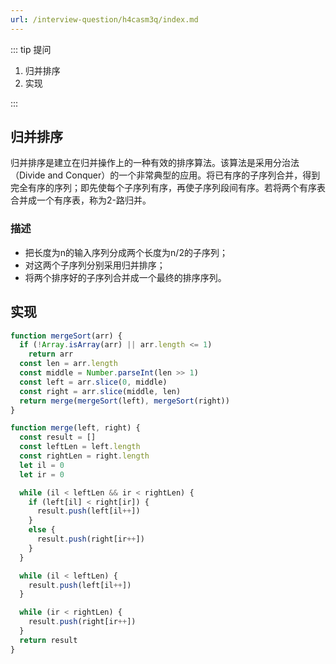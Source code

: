 ```yaml
---
url: /interview-question/h4casm3q/index.md
---
```

::: tip 提问

1. 归并排序
2. 实现

:::

## 归并排序

归并排序是建立在归并操作上的一种有效的排序算法。该算法是采用分治法（Divide and Conquer）的一个非常典型的应用。将已有序的子序列合并，得到完全有序的序列；即先使每个子序列有序，再使子序列段间有序。若将两个有序表合并成一个有序表，称为2-路归并。

### 描述

* 把长度为n的输入序列分成两个长度为n/2的子序列；
* 对这两个子序列分别采用归并排序；
* 将两个排序好的子序列合并成一个最终的排序序列。

## 实现

```js
function mergeSort(arr) {
  if (!Array.isArray(arr) || arr.length <= 1)
    return arr
  const len = arr.length
  const middle = Number.parseInt(len >> 1)
  const left = arr.slice(0, middle)
  const right = arr.slice(middle, len)
  return merge(mergeSort(left), mergeSort(right))
}

function merge(left, right) {
  const result = []
  const leftLen = left.length
  const rightLen = right.length
  let il = 0
  let ir = 0

  while (il < leftLen && ir < rightLen) {
    if (left[il] < right[ir]) {
      result.push(left[il++])
    }
    else {
      result.push(right[ir++])
    }
  }

  while (il < leftLen) {
    result.push(left[il++])
  }

  while (ir < rightLen) {
    result.push(right[ir++])
  }
  return result
}
```
